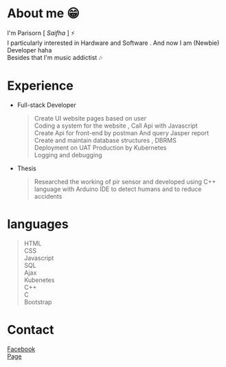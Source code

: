 # About me :grin:
I'm Parisorn [ *Saifha* ] ⚡<br>
I particularly interested in Hardware and Software . And now I am (Newbie) Developer haha<br>
Besides that I'm music addictist :notes:

# Experience
- Full-stack Developer
	> Create UI website pages based on user <br>
	> Coding a system for the website , Call Api with Javascript <br>
	> Create Api for front-end by postman And query Jasper report <br>
	> Create and maintain database structures , DBRMS <br>
	> Deployment on UAT Production by Kubernetes<br>
	> Logging and debugging<br>
- Thesis
  > Researched the working of pir sensor and developed using C++ language with Arduino IDE to detect humans and to reduce accidents
	
# languages
  > HTML <br>
  > CSS<br>
  > Javascript<br>
  > SQL<br>
  > Ajax<br>
  > Kubenetes<br>
  > C++<br>
  > C<br>
  > Bootstrap<br>
# Contact
  [Facebook](https://www.facebook.com/fha.onsen)  
  [Page](https://www.facebook.com/Parisorn.K/)
